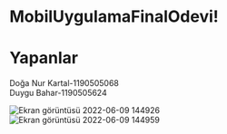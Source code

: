 # MobilUygulamaFinalOdevi!

# Yapanlar 
Doğa Nur Kartal-1190505068
<br/>
Duygu Bahar-1190505624



![Ekran görüntüsü 2022-06-09 144926](https://user-images.githubusercontent.com/98963339/172901774-24c37609-7bce-4f12-9ede-e302b835bdfc.png)
![Ekran görüntüsü 2022-06-09 144959](https://user-images.githubusercontent.com/98963339/172901778-caa0dc11-81ed-4a57-8cb5-6eef20a7262b.png)
